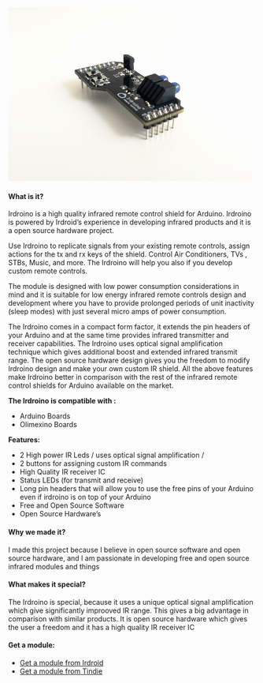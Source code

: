 ![Irdroino](https://raw.githubusercontent.com/Irdroid/irdroino/master/Hardware/Photos/irdroino_1.png)
#### What is it?

Irdroino is a high quality infrared remote control shield for Arduino. Irdroino is powered by Irdroid’s experience in developing infrared products and it is a open source hardware project.

Use Irdroino to replicate signals from your existing remote controls, assign actions for the tx and rx keys of the shield. Control Air Conditioners, TVs , STBs, Music, and more. The Irdroino will help you also if you develop custom remote controls.

The module is designed with low power consumption considerations in mind and it is suitable for low energy infrared remote controls design and development where you have to provide prolonged periods of unit inactivity (sleep modes) with just several micro amps of power consumption.

The Irdroino comes in a compact form factor, it extends the pin headers of your Arduino and at the same time provides infrared transmitter and receiver capabilities. The Irdroino uses optical signal amplification technique which gives additional boost and extended infrared transmit range. The open source hardware design gives you the freedom to modify Irdroino design and make your own custom IR shield. All the above features make Irdroino better in comparison with the rest of the infrared remote control shields for Arduino available on the market.

**The Irdroino is compatible with :**

* Arduino Boards
* Olimexino Boards

**Features:**

* 2 High power IR Leds / uses optical signal amplification /
* 2 buttons for assigning custom IR commands
* High Quality IR receiver IC
* Status LEDs (for transmit and receive)
* Long pin headers that will allow you to use the free pins of your Arduino even if irdroino is on top of your Arduino
* Free and Open Source Software
* Open Source Hardware’s


#### Why we made it?

I made this project because I believe in open source software and open source hardware, and I am passionate in developing free and open source infrared modules and things


#### What makes it special?

The Irdroino is special, because it uses a unique optical signal amplification which give significantly improoved IR range. This gives a big advantage in comparison with similar products. It is open source hardware which gives the user a freedom and it has a high quality IR receiver IC

#### Get a module:

* [Get a module from Irdroid](https://irdroid.eu/product/irdroino-infrared-shield-arduino/) 
* [Get a module from Tindie](https://www.tindie.com/products/irdroid/irdroino-infrared-shield-for-arduino/) 